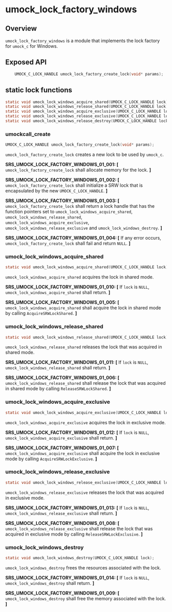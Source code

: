 # umock_lock_factory_windows

## Overview

`umock_lock_factory_windows` is a module that implements the lock factory for `umock_c` for Windows.

## Exposed API

```c
    UMOCK_C_LOCK_HANDLE umock_lock_factory_create_lock(void* params);
```

## static lock functions

```c
static void umock_lock_windows_acquire_shared(UMOCK_C_LOCK_HANDLE lock);
static void umock_lock_windows_release_shared(UMOCK_C_LOCK_HANDLE lock);
static void umock_lock_windows_acquire_exclusive(UMOCK_C_LOCK_HANDLE lock);
static void umock_lock_windows_release_exclusive(UMOCK_C_LOCK_HANDLE lock);
static void umock_lock_windows_release_destroy(UMOCK_C_LOCK_HANDLE lock);
```

### umockcall_create

```c
UMOCK_C_LOCK_HANDLE umock_lock_factory_create_lock(void* params);
```

`umock_lock_factory_create_lock` creates a new lock to be used by `umock_c`.

**SRS_UMOCK_LOCK_FACTORY_WINDOWS_01_001: [** `umock_lock_factory_create_lock` shall allocate memory for the lock. **]**

**SRS_UMOCK_LOCK_FACTORY_WINDOWS_01_002: [** `umock_lock_factory_create_lock` shall initialize a SRW lock that is encapsulated by the new `UMOCK_C_LOCK_HANDLE`. **]**

**SRS_UMOCK_LOCK_FACTORY_WINDOWS_01_003: [** `umock_lock_factory_create_lock` shall return a lock handle that has the function pointers set to `umock_lock_windows_acquire_shared`, `umock_lock_windows_release_shared`, `umock_lock_windows_acquire_exclusive`, `umock_lock_windows_release_exclusive` and `umock_lock_windows_destroy`. **]**

**SRS_UMOCK_LOCK_FACTORY_WINDOWS_01_004: [** If any error occurs, `umock_lock_factory_create_lock` shall fail and return `NULL`. **]**

### umock_lock_windows_acquire_shared

```c
static void umock_lock_windows_acquire_shared(UMOCK_C_LOCK_HANDLE lock);
```

`umock_lock_windows_acquire_shared` acquires the lock in shared mode.

**SRS_UMOCK_LOCK_FACTORY_WINDOWS_01_010: [** If `lock` is `NULL`, `umock_lock_windows_acquire_shared` shall return. **]**

**SRS_UMOCK_LOCK_FACTORY_WINDOWS_01_005: [** `umock_lock_windows_acquire_shared` shall acquire the lock in shared mode by calling `AcquireSRWLockShared`. **]**

### umock_lock_windows_release_shared

```c
static void umock_lock_windows_release_shared(UMOCK_C_LOCK_HANDLE lock);
```

`umock_lock_windows_release_shared` releases the lock that was acquired in shared mode.

**SRS_UMOCK_LOCK_FACTORY_WINDOWS_01_011: [** If `lock` is `NULL`, `umock_lock_windows_release_shared` shall return. **]**

**SRS_UMOCK_LOCK_FACTORY_WINDOWS_01_006: [** `umock_lock_windows_release_shared` shall release the lock that was acquired in shared mode by calling `ReleaseSRWLockShared`. **]**

### umock_lock_windows_acquire_exclusive

```c
static void umock_lock_windows_acquire_exclusive(UMOCK_C_LOCK_HANDLE lock);
```

`umock_lock_windows_acquire_exclusive` acquires the lock in exclusive mode.

**SRS_UMOCK_LOCK_FACTORY_WINDOWS_01_012: [** If `lock` is `NULL`, `umock_lock_windows_acquire_exclusive` shall return. **]**

**SRS_UMOCK_LOCK_FACTORY_WINDOWS_01_007: [** `umock_lock_windows_acquire_exclusive` shall acquire the lock in exclusive mode by calling `AcquireSRWLockExclusive`. **]**

### umock_lock_windows_release_exclusive

```c
static void umock_lock_windows_release_exclusive(UMOCK_C_LOCK_HANDLE lock);
```

`umock_lock_windows_release_exclusive` releases the lock that was acquired in exclusive mode.

**SRS_UMOCK_LOCK_FACTORY_WINDOWS_01_013: [** If `lock` is `NULL`, `umock_lock_windows_release_exclusive` shall return. **]**

**SRS_UMOCK_LOCK_FACTORY_WINDOWS_01_008: [** `umock_lock_windows_release_exclusive` shall release the lock that was acquired in exclusive mode by calling `ReleaseSRWLockExclusive`. **]**

### umock_lock_windows_destroy

```c
static void umock_lock_windows_destroy(UMOCK_C_LOCK_HANDLE lock);
```

`umock_lock_windows_destroy` frees the resources associated with the lock.

**SRS_UMOCK_LOCK_FACTORY_WINDOWS_01_014: [** If `lock` is `NULL`, `umock_lock_windows_destroy` shall return. **]**

**SRS_UMOCK_LOCK_FACTORY_WINDOWS_01_009: [** `umock_lock_windows_destroy` shall free the memory associated with the lock. **]**
